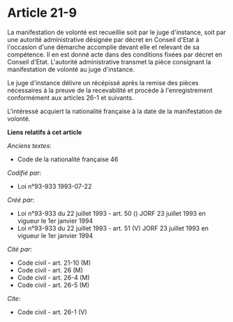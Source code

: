 # Article 21-9

La manifestation de volonté est recueillie soit par le juge d'instance, soit par une autorité administrative désignée par
décret en Conseil d'Etat à l'occasion d'une démarche accomplie devant elle et relevant de sa compétence. Il en est donné acte
dans des conditions fixées par décret en Conseil d'Etat. L'autorité administrative transmet la pièce consignant la
manifestation de volonté au juge d'instance.

Le juge d'instance délivre un récépissé après la remise des pièces nécessaires à la preuve de la recevabilité et procède à
l'enregistrement conformément aux articles 26-1 et suivants.

L'intéressé acquiert la nationalité française à la date de la manifestation de volonté.

**Liens relatifs à cet article**

_Anciens textes_:

  - Code de la nationalité française 46

_Codifié par_:

  - Loi n°93-933 1993-07-22

_Créé par_:

  - Loi n°93-933 du 22 juillet 1993 - art. 50 () JORF 23 juillet 1993 en vigueur le 1er janvier 1994
  - Loi n°93-933 du 22 juillet 1993 - art. 51 (V) JORF 23 juillet 1993 en vigueur le 1er janvier 1994

_Cité par_:

  - Code civil - art. 21-10 (M)
  - Code civil - art. 26 (M)
  - Code civil - art. 26-4 (M)
  - Code civil - art. 26-5 (M)

_Cite_:

  - Code civil - art. 26-1 (V)
